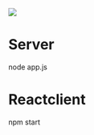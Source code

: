 <a href="https://hizliresim.com/9YQ1Gr"><img src="https://i.hizliresim.com/9YQ1Gr.png"></a>

# Server
node app.js

# Reactclient
npm start
